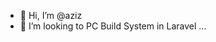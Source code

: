 - 👋 Hi, I’m @aziz
- 💞️ I’m looking to PC Build System in Laravel ...

<!---
azizsd2020/azizsd2020 is a ✨ special ✨ repository because its `README.md` (this file) appears on your GitHub profile.
You can click the Preview link to take a look at your changes.
--->
